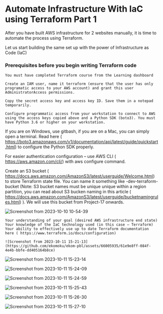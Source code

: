 # Automate Infrastructure With IaC using Terraform Part 1

After you have built AWS infrastructure for 2 websites manually, it is time to automate the process using Terraform.

Let us start building the same set up with the power of Infrastructure as Code (IaC)

### Prerequisites before you begin writing Terraform code



    You must have completed Terraform course from the Learning dashboard
    
    Create an IAM user, name it terraform (ensure that the user has only programatic access to your AWS account) and grant this user AdministratorAccess permissions.
    
    Copy the secret access key and access key ID. Save them in a notepad temporarily.
    
    Configure programmatic access from your workstation to connect to AWS using the access keys copied above and a Python SDK (boto3). You must have Python 3.6 or higher on your workstation.

If you are on Windows, use gitbash, if you are on a Mac, you can simply open a terminal. Read here ( https://boto3.amazonaws.com/v1/documentation/api/latest/guide/quickstart.html) to configure the Python SDK properly. 


For easier authentication configuration – use AWS CLI ( https://aws.amazon.com/cli/)  with aws configure command.

Create an S3 bucket ( https://docs.aws.amazon.com/AmazonS3/latest/userguide/Welcome.html)  to store Terraform state file. You can name it something like <yourname>-dev-terraform-bucket (Note: S3 bucket names must be unique unique within a region partition, you can read about S3 bucken naming in this article ( https://docs.aws.amazon.com/AmazonS3/latest/userguide/bucketnamingrules.html) ). We will use this bucket from Project-17 onwards.


![Screenshot from 2023-10-10 10-54-39](https://github.com/ekomoku/ekom-pbl/assets/66005935/37d70176-fc0c-41d0-8120-ecd54f4947cd)



    Your understanding of your goal (desired AWS infrastructure end state)
    Your knowledge of the IaC technology used (in this case – Terraform)
    Your ability to effectively use up to date Terraform documentation here ( https://www.terraform.io/docs/configuration) 

    ![Screenshot from 2023-10-11 15-21-13](https://github.com/ekomoku/ekom-pbl/assets/66005935/61e9e8ff-084f-4e4b-bbfe-dd405164b8ce)


![Screenshot from 2023-10-11 15-23-14](https://github.com/ekomoku/ekom-pbl/assets/66005935/8a6ad6bc-25b5-42c8-8ce2-eba611ef1739)


![Screenshot from 2023-10-11 15-24-09](https://github.com/ekomoku/ekom-pbl/assets/66005935/216a8e8b-b9d6-428c-99f5-bbd2b262a0cc)


![Screenshot from 2023-10-11 15-24-59](https://github.com/ekomoku/ekom-pbl/assets/66005935/8f6e8943-08b1-4ac1-a86e-d89fde3cdb8c)


![Screenshot from 2023-10-11 15-25-43](https://github.com/ekomoku/ekom-pbl/assets/66005935/3dbdef63-7085-4a35-ab22-4844e2312025)


![Screenshot from 2023-10-11 15-26-30](https://github.com/ekomoku/ekom-pbl/assets/66005935/bcae71f2-b243-4d79-a3a9-45aee77b0bcf)


![Screenshot from 2023-10-11 15-27-10](https://github.com/ekomoku/ekom-pbl/assets/66005935/c771a213-b112-4e57-8e88-9eceeb23c409)
